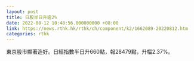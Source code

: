 ```yaml
---
layout: post
title: 日股半日升逾2%
date: 2022-08-12 10:48:56.000000000 +08:00
link: https://news.rthk.hk/rthk/ch/component/k2/1662089-20220812.htm
categories: rthk
---
```


東京股市顯著造好。日經指數半日升660點，報28479點，升幅2.37%。
